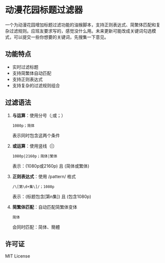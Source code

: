 # 动漫花园标题过滤器

一个为动漫花园增加标题过滤功能的油猴脚本，支持正则表达式、简繁体匹配和复杂过滤规则。应班友要求写的，感觉没什么用。未来更新可能改成关键词勾选模式，可以提交一些你想要的关键词，先搜集一下意见。

## 功能特点

- 实时过滤标题
- 支持简繁体自动匹配
- 支持正则表达式
- 支持复杂的过滤规则组合

## 过滤语法

1. **与运算**：使用分号（;或；）
   ```
   1080p；简体
   ```
   表示同时包含这两个条件

2. **或运算**：使用竖线（|）
   ```
   1080p|2160p；简体|繁体
   ```
   表示：(1080p或2160p) 且 (简体或繁体)

3. **正则表达式**：使用 /pattern/ 格式
   ```
   /\[第\d+集\]/；1080p
   ```
   表示：(标题包含[第n集]) 且 (包含1080p)

4. **简繁体匹配**：自动匹配简繁体变体
   ```
   简体
   ```
   会同时匹配：简体、簡體


## 许可证

MIT License
